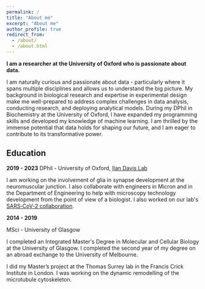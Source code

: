 ```yaml
---
permalink: /
title: "About me"
excerpt: "About me"
author_profile: true
redirect_from: 
  - /about/
  - /about.html
---
```


**I am a researcher at the University of Oxford who is passionate about data.**

I am naturally curious and passionate about data - particularly where it spans multiple disciplines and allows us to understand the big picture. My background in biological research and expertise in experimental design make me well-prepared to address complex challenges in data analysis, conducting research, and deploying analytical models. During my DPhil in Biochemistry at the University of Oxford, I have expanded my programming skills and developed my knowledge of machine learning. I am thrilled by the immense potential that data holds for shaping our future, and I am eager to contribute to its transformative power.

## Education

**2019 - 2023**
DPhil - University of Oxford, [Ilan Davis Lab](https://ilandavis.com/dalia-gala)

I am working on the involvement of glia in synapse development at the neuromuscular junction. I also collaborate with engineers in Micron and in the Department of Engineering to help with microscopy technology development from the point of view of a biologist. I also worked on our lab's [SARS‑CoV‑2 collaboration](https://elifesciences.org/articles/74153).

**2014 - 2019**

MSci - University of Glasgow

I completed an Integrated Master's Degree in Molecular and Cellular Biology at the University of Glasgow. I completed the second year of my degree on an abroad exchange to the University of Melbourne.

I did my Master’s project at the Thomas Surrey lab in the Francis Crick Institute in London. I was working on the dynamic remodelling of the microtubule cytoskeleton.
